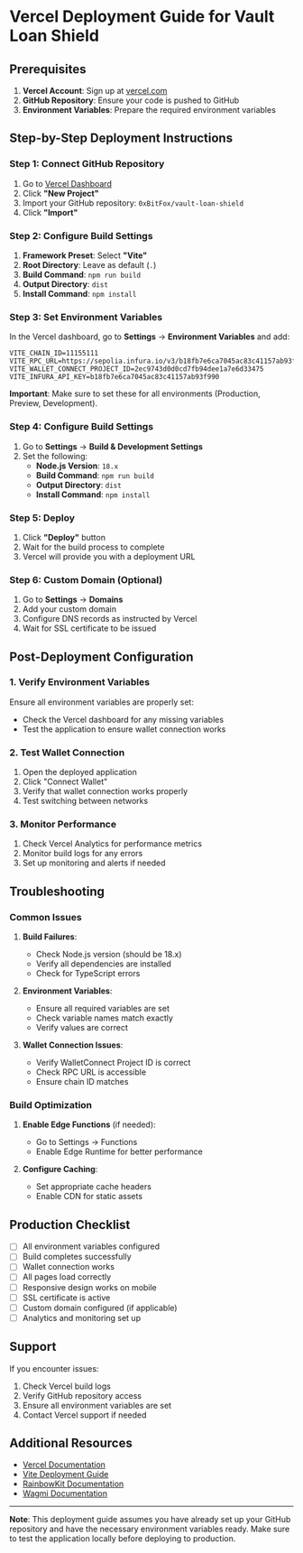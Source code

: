 # Vercel Deployment Guide for Vault Loan Shield

## Prerequisites

1. **Vercel Account**: Sign up at [vercel.com](https://vercel.com)
2. **GitHub Repository**: Ensure your code is pushed to GitHub
3. **Environment Variables**: Prepare the required environment variables

## Step-by-Step Deployment Instructions

### Step 1: Connect GitHub Repository

1. Go to [Vercel Dashboard](https://vercel.com/dashboard)
2. Click **"New Project"**
3. Import your GitHub repository: `0xBitFox/vault-loan-shield`
4. Click **"Import"**

### Step 2: Configure Build Settings

1. **Framework Preset**: Select **"Vite"**
2. **Root Directory**: Leave as default (`.`)
3. **Build Command**: `npm run build`
4. **Output Directory**: `dist`
5. **Install Command**: `npm install`

### Step 3: Set Environment Variables

In the Vercel dashboard, go to **Settings** → **Environment Variables** and add:

```env
VITE_CHAIN_ID=11155111
VITE_RPC_URL=https://sepolia.infura.io/v3/b18fb7e6ca7045ac83c41157ab93f990
VITE_WALLET_CONNECT_PROJECT_ID=2ec9743d0d0cd7fb94dee1a7e6d33475
VITE_INFURA_API_KEY=b18fb7e6ca7045ac83c41157ab93f990
```

**Important**: Make sure to set these for all environments (Production, Preview, Development).

### Step 4: Configure Build Settings

1. Go to **Settings** → **Build & Development Settings**
2. Set the following:
   - **Node.js Version**: `18.x`
   - **Build Command**: `npm run build`
   - **Output Directory**: `dist`
   - **Install Command**: `npm install`

### Step 5: Deploy

1. Click **"Deploy"** button
2. Wait for the build process to complete
3. Vercel will provide you with a deployment URL

### Step 6: Custom Domain (Optional)

1. Go to **Settings** → **Domains**
2. Add your custom domain
3. Configure DNS records as instructed by Vercel
4. Wait for SSL certificate to be issued

## Post-Deployment Configuration

### 1. Verify Environment Variables

Ensure all environment variables are properly set:
- Check the Vercel dashboard for any missing variables
- Test the application to ensure wallet connection works

### 2. Test Wallet Connection

1. Open the deployed application
2. Click "Connect Wallet"
3. Verify that wallet connection works properly
4. Test switching between networks

### 3. Monitor Performance

1. Check Vercel Analytics for performance metrics
2. Monitor build logs for any errors
3. Set up monitoring and alerts if needed

## Troubleshooting

### Common Issues

1. **Build Failures**:
   - Check Node.js version (should be 18.x)
   - Verify all dependencies are installed
   - Check for TypeScript errors

2. **Environment Variables**:
   - Ensure all required variables are set
   - Check variable names match exactly
   - Verify values are correct

3. **Wallet Connection Issues**:
   - Verify WalletConnect Project ID is correct
   - Check RPC URL is accessible
   - Ensure chain ID matches

### Build Optimization

1. **Enable Edge Functions** (if needed):
   - Go to Settings → Functions
   - Enable Edge Runtime for better performance

2. **Configure Caching**:
   - Set appropriate cache headers
   - Enable CDN for static assets

## Production Checklist

- [ ] All environment variables configured
- [ ] Build completes successfully
- [ ] Wallet connection works
- [ ] All pages load correctly
- [ ] Responsive design works on mobile
- [ ] SSL certificate is active
- [ ] Custom domain configured (if applicable)
- [ ] Analytics and monitoring set up

## Support

If you encounter issues:

1. Check Vercel build logs
2. Verify GitHub repository access
3. Ensure all environment variables are set
4. Contact Vercel support if needed

## Additional Resources

- [Vercel Documentation](https://vercel.com/docs)
- [Vite Deployment Guide](https://vitejs.dev/guide/static-deploy.html)
- [RainbowKit Documentation](https://www.rainbowkit.com/docs/installation)
- [Wagmi Documentation](https://wagmi.sh/)

---

**Note**: This deployment guide assumes you have already set up your GitHub repository and have the necessary environment variables ready. Make sure to test the application locally before deploying to production.
